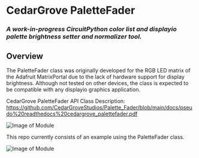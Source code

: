 # CedarGrove PaletteFader

### _A work-in-progress CircuitPython color list and displayio palette brightness setter and normalizer tool._

## Overview

The PaletteFader class was originally developed for the RGB LED matrix of the Adafruit MatrixPortal due to the lack of hardware support for display brightness. Although not tested on other devices, the class is expected to be compatible with any displayio graphics application. 

CedarGrove PaletteFader API Class Description:
https://github.com/CedarGroveStudios/Palette_Fader/blob/main/docs/pseudo%20readthedocs%20cedargrove_palettefader.pdf

![Image of Module](https://github.com/CedarGroveStudios/Palette_Fader/blob/main/docs/PaletteFader_Class_description.jpeg)

This repo currently consists of an example using the PaletteFader class.

![Image of Module](https://github.com/CedarGroveStudios/Matrix_Weather/blob/main/photos_and_graphics/matrix_weather.jpeg)
